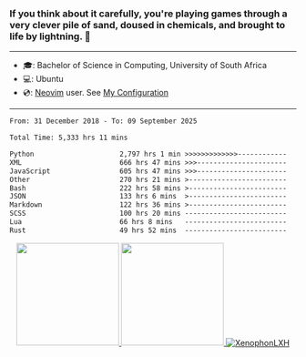 ### If you think about it carefully, you're playing games through a very clever pile of sand, doused in chemicals, and brought to life by lightning.  👋

-------------------------------------------------------------------------------------------------------

- 🎓: Bachelor of Science in Computing, University of South Africa
- 💻: Ubuntu
- 💿: [Neovim](https://github.com/neovim/neovim) user. See [My Configuration](https://github.com/XenophonLXH/xenovim)

-------------------------------------------------------------------------------------------------------

<!--START_SECTION:waka-->

```txt
From: 31 December 2018 - To: 09 September 2025

Total Time: 5,333 hrs 11 mins

Python                     2,797 hrs 1 min >>>>>>>>>>>>>------------   52.45 %
XML                        666 hrs 47 mins >>>----------------------   12.50 %
JavaScript                 605 hrs 47 mins >>>----------------------   11.36 %
Other                      270 hrs 21 mins >------------------------   05.07 %
Bash                       222 hrs 58 mins >------------------------   04.18 %
JSON                       133 hrs 6 mins  >------------------------   02.50 %
Markdown                   122 hrs 36 mins >------------------------   02.30 %
SCSS                       100 hrs 20 mins -------------------------   01.88 %
Lua                        66 hrs 8 mins   -------------------------   01.24 %
Rust                       49 hrs 52 mins  -------------------------   00.94 %
```

<!--END_SECTION:waka-->


<p align="center">
    <a href="https://github.com/XenophonLXH">
        <img height="180em" src="https://github-readme-stats-eight-theta.vercel.app/api?username=XenophonLXH&show_icons=true&theme=algolia&include_all_commits=true&count_private=true"/>
        <img height="180em" src="https://github-readme-stats-eight-theta.vercel.app/api/top-langs/?username=XenophonLXH&layout=compact&langs_count=8&theme=algolia"/>
        <img align="center" src="https://github-readme-streak-stats.herokuapp.com/?user=XenophonLXH&theme=algolia" alt="XenophonLXH" />
    </a>
</p>

